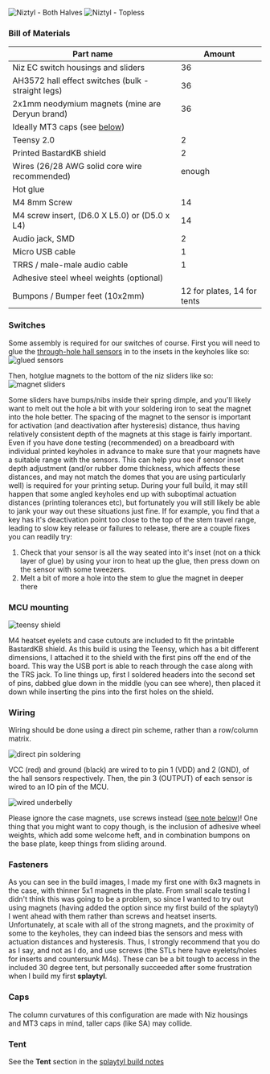 ![Niztyl - Both Halves](images/niztyl_both.jpg)
![Niztyl - Topless](images/topless.jpg)

### Bill of Materials
| Part name                                            | Amount |
| -----------------------------------------------------|--------|
| Niz EC switch housings and sliders                   | 36     |
| AH3572 hall effect switches (bulk - straight legs)   | 36     |
| 2x1mm neodymium magnets (mine are Deryun brand)      | 36     |
| Ideally MT3 caps (see [below](#caps))                |        |
| Teensy 2.0                                           | 2      |
| Printed BastardKB shield                             | 2      |
| Wires (26/28 AWG solid core wire recommended)        | enough |
| Hot glue                                             |        |
| M4 8mm Screw                                         | 14     |
| M4 screw insert, (D6.0 X L5.0) or (D5.0 x L4)        | 14     |
| Audio jack, SMD                                      | 2      |
| Micro USB cable                                      | 1      |
| TRRS / male-male audio cable                         | 1      |
| Adhesive steel wheel weights (optional)              |        |
| Bumpons / Bumper feet (10x2mm)                       | 12 for plates, 14 for tents |

### Switches
Some assembly is required for our switches of course. First you will need to
glue the [through-hole hall
sensors](https://www.diodes.com/assets/Datasheets/AH3572.pdf) in to the insets
in the keyholes like so:
![glued sensors](images/glued_sensors.jpg)

Then, hotglue magnets to the bottom of the niz sliders like so:
![magnet sliders](images/magnet_sliders.jpg)

Some sliders have bumps/nibs inside their spring dimple, and you'll likely want
to melt out the hole a bit with your soldering iron to seat the magnet into the
hole better. The spacing of the magnet to the sensor is important for activation
(and deactivation after hysteresis) distance, thus having relatively consistent
depth of the magnets at this stage is fairly important. Even if you have done
testing (recommended) on a breadboard with individual printed keyholes in
advance to make sure that your magnets have a suitable range with the sensors.
This can help you see if sensor inset depth adjustment (and/or rubber dome
thickness, which affects these distances, and may not match the domes that you
are using particularly well) is required for your printing setup. During your
full build, it may still happen that some angled keyholes end up with suboptimal
actuation distances (printing tolerances etc), but fortunately you will still
likely be able to jank your way out these situations just fine. If for example,
you find that a key has it's deactivation point too close to the top of the stem
travel range, leading to slow key release or failures to release, there are a
couple fixes you can readily try:

1. Check that your sensor is all the way seated into it's inset (not on a thick
layer of glue) by using your iron to heat up the glue, then press down on the
sensor with some tweezers.
2. Melt a bit of more a hole into the stem to glue the magnet in deeper there

### MCU mounting
![teensy shield](images/teensy_shield.png)

M4 heatset eyelets and case cutouts are included to fit the printable BastardKB
shield. As this build is using the Teensy, which has a bit different dimensions,
I attached it to the shield with the first pins off the end of the board. This
way the USB port is able to reach through the case along with the TRS jack. To
line things up, first I soldered headers into the second set of pins, dabbed
glue down in the middle (you can see where), then placed it down while inserting
the pins into the first holes on the shield.

### Wiring
Wiring should be done using a direct pin scheme, rather than a row/column
matrix.

![direct pin soldering](images/direct_pin_soldering.jpg)

VCC (red) and ground (black) are wired to to pin 1 (VDD) and 2 (GND), of the
hall sensors respectively. Then, the pin 3 (OUTPUT) of each sensor is wired to
an IO pin of the MCU.

![wired underbelly](images/completed_wiring.jpg)

Please ignore the case magnets, use screws instead ([see note
below](#fasteners))! One thing that you might want to copy though, is the
inclusion of adhesive wheel weights, which add some welcome heft, and in
combination bumpons on the base plate, keep things from sliding around.

### Fasteners
As you can see in the build images, I made my first one with 6x3 magnets in the
case, with thinner 5x1 magnets in the plate. From small scale testing I didn't
think this was going to be a problem, so since I wanted to try out using magnets
(having added the option since my first build of the splaytyl) I went ahead with
them rather than screws and heatset inserts. Unfortunately, at scale with all of
the strong magnets, and the proximity of some to the keyholes, they can indeed
bias the sensors and mess with actuation distances and hysteresis. Thus, I
strongly recommend that you do as I say, and not as I do, and use screws (the
STLs here have eyelets/holes for inserts and countersunk M4s). These can be a
bit tough to access in the included 30 degree tent, but personally succeeded
after some frustration when I build my first **splaytyl**.

### Caps
The column curvatures of this configuration are made with Niz housings and MT3
caps in mind, taller caps (like SA) may collide.

### Tent
See the **Tent** section in the [splaytyl build notes](../splaytyl/README.md)
